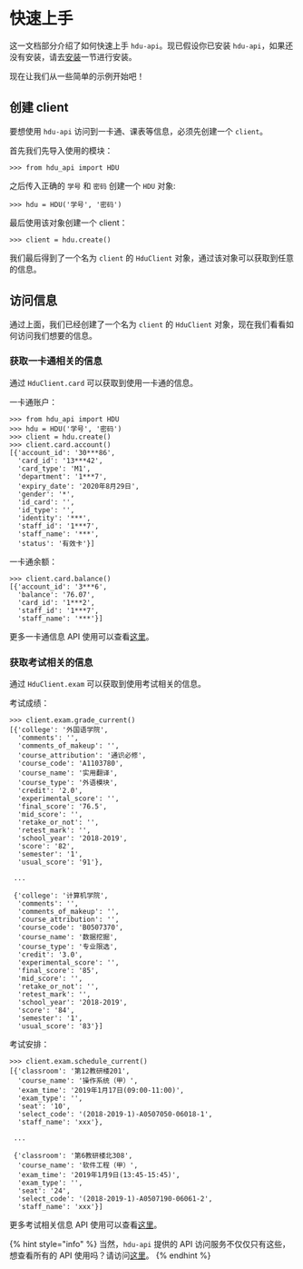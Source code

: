 # 快速上手

这一文档部分介绍了如何快速上手 `hdu-api`。现已假设你已安装 `hdu-api`，如果还没有安装，请去[安装](install.md)一节进行安装。

现在让我们从一些简单的示例开始吧！

## 创建 client

要想使用 `hdu-api` 访问到一卡通、课表等信息，必须先创建一个 `client`。

首先我们先导入使用的模块：

```text
>>> from hdu_api import HDU
```

之后传入正确的 `学号` 和 `密码` 创建一个 `HDU` 对象:

```text
>>> hdu = HDU('学号', '密码')
```

最后使用该对象创建一个 client：

```text
>>> client = hdu.create()
```

我们最后得到了一个名为 `client` 的 `HduClient` 对象，通过该对象可以获取到任意的信息。

## 访问信息

通过上面，我们已经创建了一个名为 `client` 的 `HduClient` 对象，现在我们看看如何访问我们想要的信息。

### 获取一卡通相关的信息

通过 `HduClient.card` 可以获取到使用一卡通的信息。

一卡通账户：

```text
>>> from hdu_api import HDU
>>> hdu = HDU('学号', '密码')
>>> client = hdu.create()
>>> client.card.account()
[{'account_id': '30***86',
  'card_id': '13***42',
  'card_type': 'M1',
  'department': '1***7',
  'expiry_date': '2020年8月29日',
  'gender': '*',
  'id_card': '',
  'id_type': '',
  'identity': '***',
  'staff_id': '1***7',
  'staff_name': '***',
  'status': '有效卡'}]
```

一卡通余额：

```text
>>> client.card.balance()
[{'account_id': '3***6',
  'balance': '76.07',
  'card_id': '1***2',
  'staff_id': '1***7',
  'staff_name': '***'}]
```

更多一卡通信息 API 使用可以查看[这里](apis/card.md)。

### 获取考试相关的信息

通过 `HduClient.exam` 可以获取到使用考试相关的信息。

考试成绩：

```text
>>> client.exam.grade_current()
[{'college': '外国语学院',
  'comments': '',
  'comments_of_makeup': '',
  'course_attribution': '通识必修',
  'course_code': 'A1103780',
  'course_name': '实用翻译',
  'course_type': '外语模块',
  'credit': '2.0',
  'experimental_score': '',
  'final_score': '76.5',
  'mid_score': '',
  'retake_or_not': '',
  'retest_mark': '',
  'school_year': '2018-2019',
  'score': '82',
  'semester': '1',
  'usual_score': '91'},

 ...

 {'college': '计算机学院',
  'comments': '',
  'comments_of_makeup': '',
  'course_attribution': '',
  'course_code': 'B0507370',
  'course_name': '数据挖掘',
  'course_type': '专业限选',
  'credit': '3.0',
  'experimental_score': '',
  'final_score': '85',
  'mid_score': '',
  'retake_or_not': '',
  'retest_mark': '',
  'school_year': '2018-2019',
  'score': '84',
  'semester': '1',
  'usual_score': '83'}]
```

考试安排：

```text
>>> client.exam.schedule_current()
[{'classroom': '第12教研楼201',
  'course_name': '操作系统（甲）',
  'exam_time': '2019年1月17日(09:00-11:00)',
  'exam_type': '',
  'seat': '10',
  'select_code': '(2018-2019-1)-A0507050-06018-1',
  'staff_name': 'xxx'},

 ...

 {'classroom': '第6教研楼北308',
  'course_name': '软件工程（甲）',
  'exam_time': '2019年1月9日(13:45-15:45)',
  'exam_type': '',
  'seat': '24',
  'select_code': '(2018-2019-1)-A0507190-06061-2',
  'staff_name': 'xxx'}]
```

更多考试相关信息 API 使用可以查看[这里](apis/exam.md)。

{% hint style="info" %}
当然，`hdu-api` 提供的 API 访问服务不仅仅只有这些，想查看所有的 API 使用吗？请访问[这里](apis/)。
{% endhint %}

